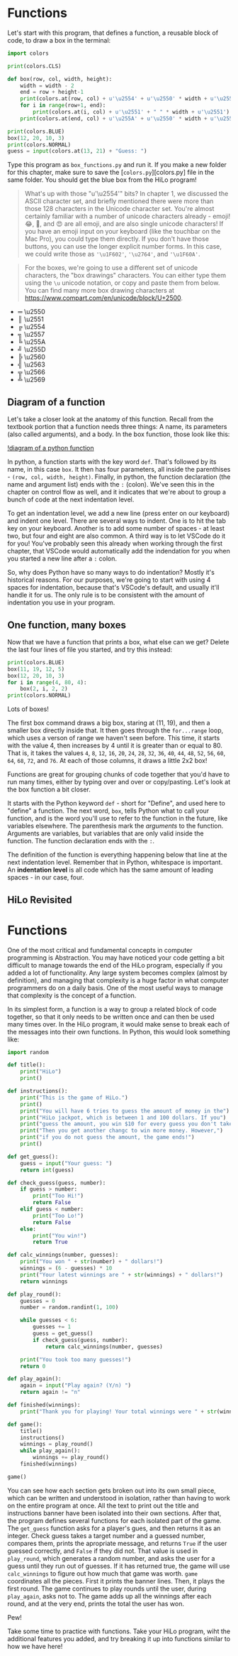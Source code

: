 # Functions

Let's start with this program, that defines a function, a reusable block of
code, to draw a box in the terminal:

```python
import colors

print(colors.CLS)

def box(row, col, width, height):
    width = width - 2
    end = row + height-1
    print(colors.at(row, col) + u'\u2554' + u'\u2550' * width + u'\u2557')
    for i in range(row+1, end):
        print(colors.at(i, col) + u'\u2551' + " " * width + u'\u2551')
    print(colors.at(end, col) + u'\u255A' + u'\u2550' * width + u'\u255D')

print(colors.BLUE)
box(12, 20, 10, 3)
print(colors.NORMAL)
guess = input(colors.at(13, 21) + "Guess: ")
```

Type this program as `box_functions.py` and run it. If you make a new folder for
this chapter, make sure to save the [`colors.py`][colors.py] file in the same
folder. You should get the blue box from the HiLo program!

> What's up with those "u'\u2554'" bits? In chapter 1, we discussed the ASCII
character set, and briefly mentioned there were more than those 128 characters
in the Unicode character set. You're almost certainly familiar with a number of
unicode characters already - emoji! 😂, 🖤, and 😍 are all emoji, and are also
single unicode characters! If you have an emoji input on your keyboard (like the
touchbar on the Mac Pro), you could type them directly. If you don't have those
buttons, you can use the longer explicit number forms. In this case, we could
write those as `'\u1F602'`, `'\u2764'`, and `'\u1F60A'`. 

> For the boxes, we're going to use a different set of unicode characters, the
"box drawings" characters. You can either type them using the `\u` unicode
notation, or copy and paste them from below. You can find many more box drawing
characters at https://www.compart.com/en/unicode/block/U+2500.

*   ═ \u2550
*   ║ \u2551
*   ╔ \u2554
*   ╗ \u2557
*   ╚ \u255A
*   ╝ \u255D
*   ╠ \u2560
*   ╣ \u2563
*   ╦ \u2566
*   ╩ \u2569

## Diagram of a function

Let's take a closer look at the anatomy of this function. Recall from the
textbook portion that a function needs three things: A name, its parameters (also
called arguments), and a body. In the box function, those look like this:

[!diagram of a python function](./digraph_of_a_python_funciton.png)

In python, a function starts with the key word `def`. That's followed by its name,
in this case `box`. It then has four parameters, all inside the parenthises -
`(row, col, width, height)`. Finally, in python, the function declaration (the name
and argument list) ends with the `:` (colon). We've seen this in the chapter on control
flow as well, and it indicates that we're about to group a bunch of code at the
next indentation level.

To get an indentation level, we add a new line (press enter on our keyboard) and
indent one level. There are several ways to indent. One is to hit the tab key on
your keyboard. Another is to add some number of spaces - at least two, but four
and eight are also common. A third way is to let VSCode do it for you! You've
probably seen this already when working through the first chapter, that VSCode
would automatically add the indendation for you when you started a new line after
a `:` colon.

So, why does Python have so many ways to do indentation? Mostly it's historical
reasons. For our purposes, we're going to start with using 4 spaces for indentation,
because that's VSCode's default, and usually it'll handle it for us. The only rule
is to be consistent with the amount of indentation you use in your program.

## One function, many boxes

Now that we have a function that prints a box, what else can we get? Delete the
last four lines of file you started, and try this instead:

```python
print(colors.BLUE)
box(11, 19, 12, 5)
box(12, 20, 10, 3)
for i in range(4, 80, 4):
    box(2, i, 2, 2)
print(colors.NORMAL)
```

Lots of boxes!

The first box command draws a big box, staring at (11, 19), and then a smaller
box directly inside that. It then goes through the `for...range` loop, which
uses a verson of range we haven't seen before. This time, it starts with the
value 4, then increases by 4 until it is greater than or equal to 80. That is,
it takes the values `4`, `8`, `12`, `16`, `20`, `24`, `28`, `32`, `36`, `40`,
`44`, `48`, `52`, `56`, `60`, `64`, `68`, `72`, and `76`. At each of those
columns, it draws a little 2x2 box!

Functions are great for grouping chunks of code together that you'd have to
run many times, either by typing over and over or copy/pasting. Let's look at
the box function a bit closer.

It starts with the Python keyword `def` - short for "Define", and used here to
"define" a function. The next word, `box`, tells Python what to call your
function, and is the word you'll use to refer to the function in the future,
like variables elsewhere. The parenthesis mark the *arguments* to the function.
Arguments are variables, but variables that are only valid inside the function.
The function declaration ends with the `:`.

The definition of the function is everything happening below that line at the
next indentation level. Remember that in Python, whitespace is important. An
**indentation level** is all code which has the same amount of leading spaces -
in our case, four.

## HiLo Revisited

# Functions

One of the most critical and fundamental concepts in computer programming is
Abstraction. You may have noticed your code getting a bit difficult to manage
towards the end of the HiLo program, especially if you added a lot of
functionality. Any large system becomes complex (almost by definition), and
managing that complexity is a huge factor in what computer programmers do on a
daily basis. One of the most useful ways to manage that complexity is the
concept of a function.

In its simplest form, a function is a way to group a related block of code
together, so that it only needs to be written once and can then be used many
times over. In the HiLo program, it would make sense to break each of the
messages into their own functions. In Python, this would look something like:

```python
import random

def title():
    print("HiLo")
    print()

def instructions():
    print("This is the game of HiLo.")
    print()
    print("You will have 6 tries to guess the amount of money in the")
    print("HiLo jackpot, which is between 1 and 100 dollars. If you")
    print("guess the amount, you win $10 for every guess you don't take!")
    print("Then you get another changc to win more money. However,")
    print("if you do not guess the amount, the game ends!")
    print()

def get_guess():
    guess = input("Your guess: ")
    return int(guess)

def check_guess(guess, number):
    if guess > number:
        print("Too Hi!")
        return False
    elif guess < number:
        print("Too Lo!")
        return False
    else:
        print("You win!")
        return True

def calc_winnings(number, guesses):
    print("You won " + str(number) + " dollars!")
    winnings = (6 - guesses) * 10
    print("Your latest winnings are " + str(winnings) + " dollars!")
    return winnings

def play_round():
    guesses = 0
    number = random.randint(1, 100)

    while guesses < 6:
        guesses += 1
        guess = get_guess()
        if check_guess(guess, number):
            return calc_winnings(number, guesses)

    print("You took too many guesses!")
    return 0

def play_again():
    again = input("Play again? (Y/n) ")
    return again != "n"

def finished(winnings):
    print("Thank you for playing! Your total winnings were " + str(winnings) + " dollars!")

def game():
    title()
    instructions()
    winnings = play_round()
    while play_again():
        winnings += play_round()
    finished(winnings)

game()
```

You can see how each section gets broken out into its own small piece, which can
be written and understood in isolation, rather than having to work on the entire
program at once. All the text to print out the title and instructions banner have
been isolated into their own sections. After that, the program defines several
functions for each isolated part of the game. The `get_guess` function asks for a
player's gues, and then returns it as an integer. Check guess takes a target number
and a guessed number, compares them, prints the apropriate message, and returns
`True` if the user guessed correctly, and `False` if they did not. That value is
used in `play_round`, which generates a random number, and asks the user for a guess
until they run out of guesses. If it has returned true, the game will use
`calc_winnings` to figure out how much that game was worth. `game` coordinates all
the pieces. First it prints the banner lines. Then, it plays the first round. The
game continues to play rounds until the user, during `play_again`, asks not to. The
game adds up all the winnings after each round, and at the very end, prints the
total the user has won.

Pew!

Take some time to practice with functions. Take your HiLo program, wiht the
additional features you added, and try breaking it up into functions similar to how
we have here!
